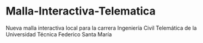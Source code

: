 # Malla-Interactiva-Telematica
Nueva malla interactiva local para la carrera Ingeniería Civil Telemática de la Universidad Técnica Federico Santa María
